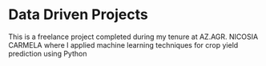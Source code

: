 # Data Driven Projects
This is a freelance project completed during my tenure at AZ.AGR. NICOSIA CARMELA where I applied machine learning techniques for crop yield prediction using Python

